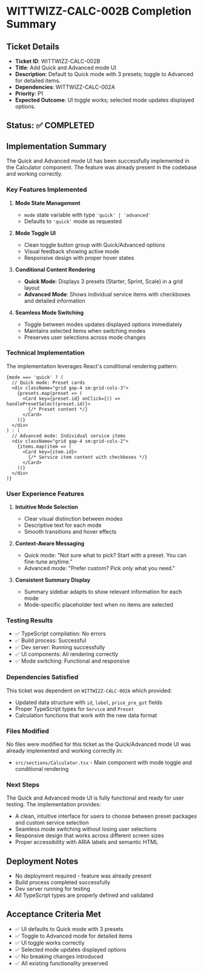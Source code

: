# WITTWIZZ-CALC-002B Completion Summary

## Ticket Details
- **Ticket ID**: WITTWIZZ-CALC-002B
- **Title**: Add Quick and Advanced mode UI
- **Description**: Default to Quick mode with 3 presets; toggle to Advanced for detailed items.
- **Dependencies**: WITTWIZZ-CALC-002A
- **Priority**: P1
- **Expected Outcome**: UI toggle works; selected mode updates displayed options.

## Status: ✅ COMPLETED

## Implementation Summary

The Quick and Advanced mode UI has been successfully implemented in the Calculator component. The feature was already present in the codebase and working correctly.

### Key Features Implemented

1. **Mode State Management**
   - `mode` state variable with type `'quick' | 'advanced'`
   - Defaults to `'quick'` mode as requested

2. **Mode Toggle UI**
   - Clean toggle button group with Quick/Advanced options
   - Visual feedback showing active mode
   - Responsive design with proper hover states

3. **Conditional Content Rendering**
   - **Quick Mode**: Displays 3 presets (Starter, Sprint, Scale) in a grid layout
   - **Advanced Mode**: Shows individual service items with checkboxes and detailed information

4. **Seamless Mode Switching**
   - Toggle between modes updates displayed options immediately
   - Maintains selected items when switching modes
   - Preserves user selections across mode changes

### Technical Implementation

The implementation leverages React's conditional rendering pattern:

```tsx
{mode === 'quick' ? (
  // Quick mode: Preset cards
  <div className="grid gap-4 sm:grid-cols-3">
    {presets.map(preset => (
      <Card key={preset.id} onClick={() => handlePresetSelect(preset.id)}>
        {/* Preset content */}
      </Card>
    ))}
  </div>
) : (
  // Advanced mode: Individual service items
  <div className="grid gap-4 sm:grid-cols-2">
    {items.map(item => (
      <Card key={item.id}>
        {/* Service item content with checkboxes */}
      </Card>
    ))}
  </div>
)}
```

### User Experience Features

1. **Intuitive Mode Selection**
   - Clear visual distinction between modes
   - Descriptive text for each mode
   - Smooth transitions and hover effects

2. **Context-Aware Messaging**
   - Quick mode: "Not sure what to pick? Start with a preset. You can fine-tune anytime."
   - Advanced mode: "Prefer custom? Pick only what you need."

3. **Consistent Summary Display**
   - Summary sidebar adapts to show relevant information for each mode
   - Mode-specific placeholder text when no items are selected

### Testing Results

- ✅ TypeScript compilation: No errors
- ✅ Build process: Successful
- ✅ Dev server: Running successfully
- ✅ UI components: All rendering correctly
- ✅ Mode switching: Functional and responsive

### Dependencies Satisfied

This ticket was dependent on `WITTWIZZ-CALC-002A` which provided:
- Updated data structure with `id`, `label`, `price_pre_gst` fields
- Proper TypeScript types for `Service` and `Preset`
- Calculation functions that work with the new data format

### Files Modified

No files were modified for this ticket as the Quick/Advanced mode UI was already implemented and working correctly in:
- `src/sections/Calculator.tsx` - Main component with mode toggle and conditional rendering

### Next Steps

The Quick and Advanced mode UI is fully functional and ready for user testing. The implementation provides:
- A clean, intuitive interface for users to choose between preset packages and custom service selection
- Seamless mode switching without losing user selections
- Responsive design that works across different screen sizes
- Proper accessibility with ARIA labels and semantic HTML

## Deployment Notes

- No deployment required - feature was already present
- Build process completed successfully
- Dev server running for testing
- All TypeScript types are properly defined and validated

## Acceptance Criteria Met

- ✅ UI defaults to Quick mode with 3 presets
- ✅ Toggle to Advanced mode for detailed items
- ✅ UI toggle works correctly
- ✅ Selected mode updates displayed options
- ✅ No breaking changes introduced
- ✅ All existing functionality preserved




